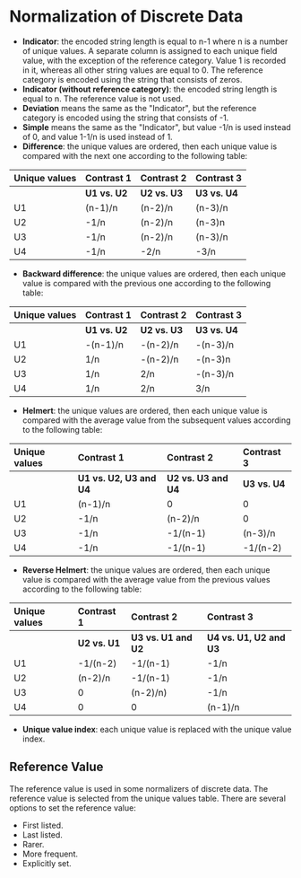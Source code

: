 # Normalization of Discrete Data

* **Indicator**: the encoded string length is equal to n-1 where n is a number of unique values. A separate column is assigned to each unique field value, with the exception of the reference category. Value 1 is recorded in it, whereas all other string values are equal to 0. The reference category is encoded using the string that consists of zeros.
* **Indicator (without reference category)**: the encoded string length is equal to n. The reference value is not used.
* **Deviation** means the same as the "Indicator", but the reference category is encoded using the string that consists of -1.
* **Simple** means the same as the "Indicator", but value -1/n is used instead of 0, and value 1-1/n is used instead of 1.
* **Difference**: the unique values are ordered, then each unique value is compared with the next one according to the following table:

| Unique values | Contrast 1 | Contrast 2 | Contrast 3 |
| :--------------------- | :------------ | :------------ | :------------ |
|  | **U1 vs. U2** | **U2 vs. U3** | **U3 vs. U4** |
| U1 | (n-1)/n | (n-2)/n | (n-3)/n |
| U2 | -1/n | (n-2)/n | (n-3)n |
| U3 | -1/n | (n-2)/n | (n-3)/n |
| U4 | -1/n | -2/n | -3/n |

* **Backward difference**: the unique values are ordered, then each unique value is compared with the previous one according to the following table:

| Unique values | Contrast 1 | Contrast 2 | Contrast 3 |
| :--------------------- | :------------ | :------------ | :------------ |
|  | **U1 vs. U2** | **U2 vs. U3** | **U3 vs. U4** |
| U1 | -(n-1)/n | -(n-2)/n | -(n-3)/n |
| U2 | 1/n | -(n-2)/n | -(n-3)n |
| U3 | 1/n | 2/n | -(n-3)/n |
| U4 | 1/n | 2/n | 3/n |

* **Helmert**: the unique values are ordered, then each unique value is compared with the average value from the subsequent values according to the following table:

| Unique values | Contrast 1 | Contrast 2 | Contrast 3 |
| :--------------------- | :------------ | :------------ | :------------ |
|  | **U1 vs. U2, U3 and U4** | **U2 vs. U3 and U4** | **U3 vs. U4** |
| U1 | (n-1)/n | 0 | 0 |
| U2 | -1/n | (n-2)/n | 0 |
| U3 | -1/n | -1/(n-1) | (n-3)/n |
| U4 | -1/n | -1/(n-1) | -1/(n-2) |

* **Reverse Helmert**: the unique values are ordered, then each unique value is compared with the average value from the previous values according to the following table:

| Unique values | Contrast 1 | Contrast 2 | Contrast 3 |
| :--------------------- | :------------ | :------------ | :------------ |
|  | **U2 vs. U1** | **U3 vs. U1 and U2** | **U4 vs. U1, U2 and U3** |
| U1 | -1/(n-2) | -1/(n-1) | -1/n |
| U2 | (n-2)/n | -1/(n-1) | -1/n |
| U3 | 0 | (n-2)/n) | -1/n |
| U4 | 0 | 0 | (n-1)/n |

* **Unique value index**: each unique value is replaced with the unique value index.

## Reference Value

The reference value is used in some normalizers of discrete data. The reference value is selected from the unique values table. There are several options to set the reference value:

* First listed.
* Last listed.
* Rarer.
* More frequent.
* Explicitly set.